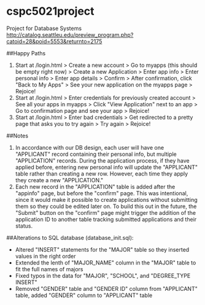 # cspc5021project
Project for Database Systems http://catalog.seattleu.edu/preview_program.php?catoid=28&poid=5553&returnto=2175

##Happy Paths
1. Start at /login.html > Create a new account > Go to myapps (this should be empty right now) > Create a new Application > Enter app info > Enter personal info > Enter app details > Confirm > After confirmation, click "Back to My Apps" > See your new application on the myapps page > Rejoice!
2. Start at /login.html > Enter credentials for previously created account > See all your apps in myapps > Click "View Application" next to an app > Go to confirmation page and see your app > Rejoice!
3. Start at /login.html > Enter bad credentials > Get redirected to a pretty page that asks you to try again > Try again > Rejoice!

##Notes
1. In accordance with our DB design, each user will have one "APPLICANT" record containing their personal info, but multiple "APPLICATION" records. During the application process, if they have applied before, entering new personal info will update the "APPLICANT" table rather than creating a new row. However, each time they apply they create a new "APPLICATION."
2. Each new record in the "APPLICATION" table is added after the "appinfo" page, but before the "confirm" page. This was intentional, since it would make it possible to create applications without submitting them so they could be edited later on. To build this out in the future, the "Submit" button on the "confirm" page might trigger the addition of the application ID to another table tracking submitted applications and their status. 


##Alterations to SQL database (database_init.sql):
- Altered "INSERT" statements for the "MAJOR" table so they inserted values in the right order
- Extended the lenth of "MAJOR_NAME" column in the "MAJOR" table to fit the full names of majors
- Fixed typos in the data for "MAJOR", "SCHOOL", and "DEGREE_TYPE INSERT"
- Removed "GENDER" table and "GENDER ID" column from "APPLICANT" table, added "GENDER" column to "APPLICANT" table

